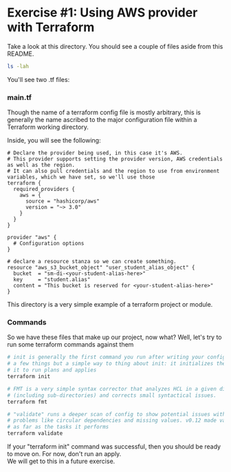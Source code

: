 # Exercise #1: Using AWS provider with Terraform

Take a look at this directory.  You should see a couple of files aside from this README.

```bash
ls -lah
```

You'll see two .tf files:

### main.tf

Though the name of a terraform config file is mostly arbitrary, this is generally the name ascribed 
to the major configuration file within a Terraform working directory.

Inside, you will see the following:

```HCL
# Declare the provider being used, in this case it's AWS.
# This provider supports setting the provider version, AWS credentials as well as the region.
# It can also pull credentials and the region to use from environment variables, which we have set, so we'll use those
terraform {
  required_providers {
    aws = {
      source = "hashicorp/aws"
      version = "~> 3.0"
    }
  }
}

provider "aws" {
  # Configuration options
}

# declare a resource stanza so we can create something.
resource "aws_s3_bucket_object" "user_student_alias_object" {
  bucket  = "sm-di-<your-student-alias-here>"
  key     = "student.alias"
  content = "This bucket is reserved for <your-student-alias-here>"
}
```

This directory is a very simple example of a terraform project or module.

### Commands

So we have these files that make up our project, now what?  Well, let's try to run some terraform commands against them

```bash
# init is generally the first command you run after writing your config files.  It does 
# a few things but a simple way to thing about init: it initializes the working directory to prepare 
# it to run plans and applies
terraform init

# FMT is a very simple syntax corrector that analyzes HCL in a given directory 
# (including sub-directories) and corrects small syntactical issues.
terraform fmt

# "validate" runs a deeper scan of config to show potential issues with more complex 
# problems like circular dependencies and missing values. v0.12 made validate a bit simpler
# as far as the tasks it performs
terraform validate
```

If your "terraform init" command was successful, then you should be ready to move on. For now, don't run an apply.  
We will get to this in a future exercise.
